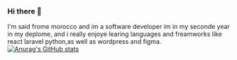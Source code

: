 ### Hi there 👋

I'm said frome morocco and im a software developer im in my seconde year in my deplome, and i really enjoye learing languages and freamworks like react laravel python,as well as wordpress and  figma.
[![Anurag's GitHub stats](https://github-readme-stats.vercel.app/api?username=fassinisaid)](https://github.com/anuraghazra/github-readme-stats)
